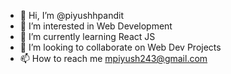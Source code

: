 - 👋 Hi, I’m @piyushhpandit
- 👀 I’m interested in Web Development
- 🌱 I’m currently learning React JS
- 💞️ I’m looking to collaborate on Web Dev Projects
- 📫 How to reach me mpiyush243@gmail.com

<!---
piyushhpandit/piyushhpandit is a ✨ special ✨ repository because its `README.md` (this file) appears on your GitHub profile.
You can click the Preview link to take a look at your changes.
--->
